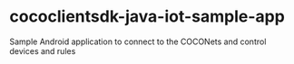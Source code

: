 # cococlientsdk-java-iot-sample-app
Sample Android application to connect to the COCONets and control devices and rules
